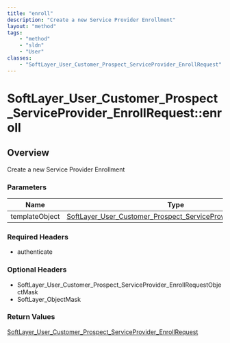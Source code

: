 ```yaml
---
title: "enroll"
description: "Create a new Service Provider Enrollment"
layout: "method"
tags:
    - "method"
    - "sldn"
    - "User"
classes:
    - "SoftLayer_User_Customer_Prospect_ServiceProvider_EnrollRequest"
---
```

# SoftLayer_User_Customer_Prospect_ServiceProvider_EnrollRequest::enroll
## Overview 
Create a new Service Provider Enrollment 

### Parameters 
|Name | Type | Description |
| --- | --- | --- |
|templateObject| <a href='/reference/datatypes/SoftLayer_User_Customer_Prospect_ServiceProvider_EnrollRequest'>SoftLayer_User_Customer_Prospect_ServiceProvider_EnrollRequest </a>| |


### Required Headers
* authenticate

### Optional Headers
* SoftLayer_User_Customer_Prospect_ServiceProvider_EnrollRequestObjectMask
* SoftLayer_ObjectMask

### Return Values
<a href='/reference/datatypes/SoftLayer_User_Customer_Prospect_ServiceProvider_EnrollRequest'>SoftLayer_User_Customer_Prospect_ServiceProvider_EnrollRequest </a>


